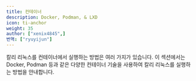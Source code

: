 ```yaml
---
title: 컨테이너
description: Docker, Podman, & LXD
icon: ti-anchor
weight: 35
author: ["xenix4845",]
번역: ["ryuyijun"]
---
```


칼리 리눅스를 컨테이너에서 실행하는 방법은 여러 가지가 있습니다. 이 섹션에서는 Docker, Podman 등과 같은 다양한 컨테이너 기술을 사용하여 칼리 리눅스를 실행하는 방법을 안내합니다.